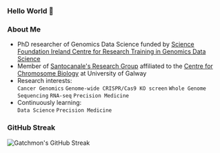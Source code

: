 ### Hello World 👋

### About Me
* PhD researcher of Genomics Data Science funded by [Science Foundation Ireland Centre for Research Training in Genomics Data Science](https://genomicsdatascience.ie/)
* Member of [Santocanale's Research Group](https://santocanalelab.net/people/) affiliated to the [Centre for Chromosome Biology](https://www.chromosome.ie/) at University of Galway
* Research interests: <br>
  `Cancer Genomics` `Genome-wide CRISPR/Cas9 KO screen` `Whole Genome Sequencing` `RNA-seq` `Precision Medicine`
* Continuously learning: <br>
  `Data Science` `Precision Medicine`

### GitHub Streak
![Gatchmon's GitHub Streak](https://github-readme-streak-stats.herokuapp.com/?user=stefanusbernard)
